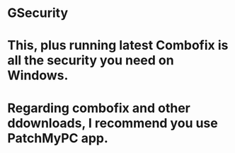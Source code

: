 # GSecurity
# This, plus running latest Combofix is all the security you need on Windows.
# Regarding combofix and other ddownloads, I recommend you use PatchMyPC app.
